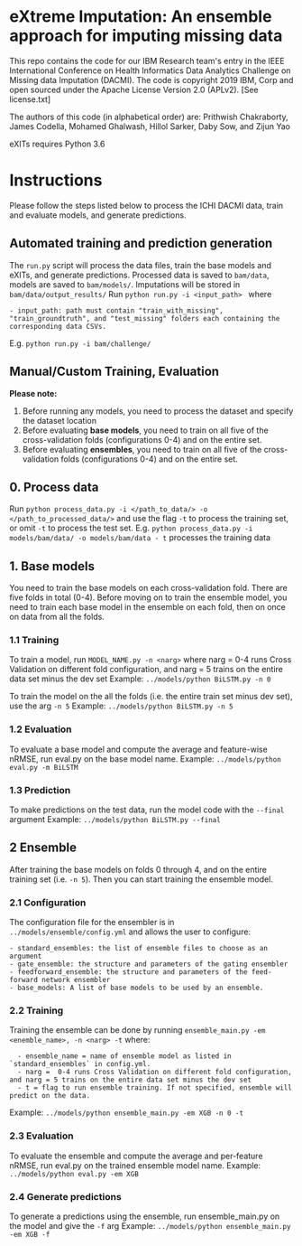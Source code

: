 # eXtreme Imputation: An ensemble approach for imputing missing data

This repo contains the code for our IBM Research team's entry in the IEEE International Conference on Health Informatics Data Analytics Challenge on Missing data Imputation (DACMI). The code is copyright 2019 IBM, Corp and open sourced under the Apache License Version 2.0 (APLv2). [See license.txt]

The authors of this code (in alphabetical order) are: Prithwish Chakraborty, James Codella, Mohamed Ghalwash, Hillol Sarker, Daby Sow, and Zijun Yao

eXITs requires Python 3.6

# Instructions

Please follow the steps listed below to process the ICHI DACMI data, train and evaluate models, and generate predictions.

## Automated training and prediction generation

The `run.py` script will process the data files, train the base models and eXITs, and generate predictions. Processed data is saved to `bam/data`, models are saved to `bam/models/`.  Imputations will be stored in `bam/data/output_results/`
Run `python run.py -i <input_path> ` where
```
- input_path: path must contain "train_with_missing", "train_groundtruth", and "test_missing" folders each containing the corresponding data CSVs.
```
E.g. `python run.py -i bam/challenge/`

## Manual/Custom Training, Evaluation

**Please note:**
1. Before running any models, you need to process the dataset and specify the dataset location
2. Before evaluating **base models**, you need to train on all five of the cross-validation folds (configurations 0-4) and on the entire set.
3. Before evaluating  **ensembles**, you need to train on all five of the cross-validation folds (configurations 0-4) and on the entire set.


## 0. Process data
Run `python process_data.py -i </path_to_data/> -o </path_to_processed_data/>` and use the flag  `-t` to process the training set, or omit `-t` to process the test set.
E.g. `python process_data.py -i models/bam/data/ -o models/bam/data - t` processes the training data

## 1. Base models
You need to train the base models on each cross-validation fold. There are five folds in total (0-4). 
Before moving on to train the ensemble model, you need to train each base model in the ensemble on each fold, then on once on data from all the folds.

### 1.1 Training
To train a model, run `MODEL_NAME.py -n <narg>`
where narg =  0-4 runs Cross Validation on different fold configuration, and narg = 5 trains on the entire data set minus the dev set
Example: `../models/python BiLSTM.py -n 0`

To train the model on the all the folds (i.e. the entire train set minus dev set), use the arg `-n 5`
Example: `../models/python BiLSTM.py -n 5`

### 1.2 Evaluation
To evaluate a base model and compute the average and feature-wise nRMSE, run eval.py on the base model name. 
Example: `../models/python eval.py -m BiLSTM`

### 1.3 Prediction
To make predictions on the test data, run the model code with the `--final` argument
Example: `../models/python BiLSTM.py --final`

## 2 Ensemble 
After training the base models on folds 0 through 4, and on the entire training set (i.e. `-n 5`). Then you can start training the ensemble model.

### 2.1 Configuration
The configuration file for the ensembler is in `../models/ensemble/config.yml` and allows the user to configure:
```
- standard_ensembles: the list of ensemble files to choose as an argument
- gate_ensemble: the structure and parameters of the gating ensembler 
- feedforward_ensemble: the structure and parameters of the feed-forward network ensembler 
- base_models: A list of base models to be used by an ensemble.
```

### 2.2 Training
Training the ensemble can be done by running `ensemble_main.py -em <enemble_name>, -n <narg> -t` where:
```
  - ensemble_name = name of ensemble model as listed in `standard_ensembles` in config.yml.
  - narg =  0-4 runs Cross Validation on different fold configuration, and narg = 5 trains on the entire data set minus the dev set
  - t = flag to run ensemble training. If not specified, ensemble will predict on the data.
``` 
Example: `../models/python ensemble_main.py -em XGB -n 0 -t `

### 2.3 Evaluation
To evaluate the ensemble and compute the average and per-feature nRMSE, run eval.py on the trained ensemble model name. 
Example: `../models/python eval.py -em XGB`

### 2.4 Generate predictions
To generate a predictions using the ensemble, run ensemble_main.py on the model and give the `-f` arg
Example: `../models/python ensemble_main.py -em XGB -f`
